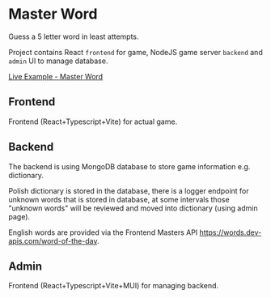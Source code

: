 # Master Word

Guess a 5 letter word in least attempts.

Project contains React `frontend` for game, NodeJS game server `backend` and `admin` UI to manage database.

[Live Example - Master Word](https://master-word.greladesign.co/)

## Frontend

Frontend (React+Typescript+Vite) for actual game.

## Backend

The backend is using MongoDB database to store game information e.g. dictionary.

Polish dictionary is stored in the database, there is a logger endpoint for unknown words that is stored in database, at some intervals those "unknown words" will be reviewed and moved into dictionary (using admin page).

English words are provided via the Frontend Masters API https://words.dev-apis.com/word-of-the-day.

## Admin

Frontend (React+Typescript+Vite+MUI) for managing backend.
